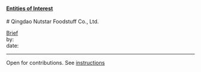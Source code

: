 #### [Entities of Interest](/list.html)
<link rel="stylesheet" type="text/css" href="../../assets/style.css">
# Qingdao Nutstar Foodstuff Co., Ltd.

[comment]: <> (Add/Remove information below as you want)
[comment]: <> (Markdown cheatsheet: https://github.com/adam-p/markdown-here/wiki/Markdown-Cheatsheet)
[Brief](Brief.md)  
by:  
date:  

---
[comment]: <> (Add your content here)
Open for contributions. See [instructions](/Readme.md#contribute)